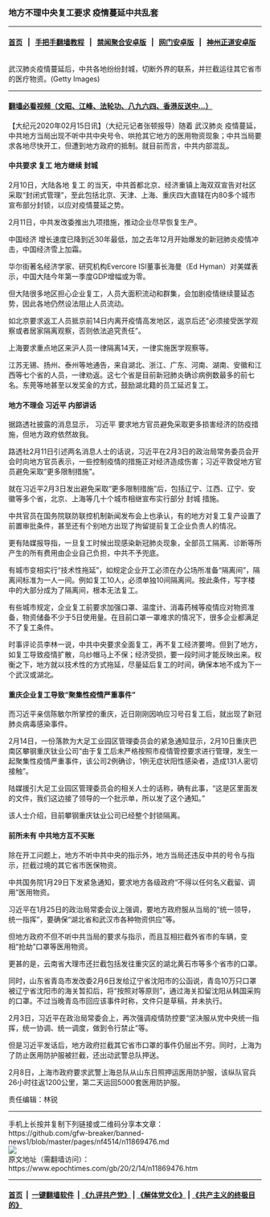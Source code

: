 ### 地方不理中央复工要求 疫情蔓延中共乱套
------------------------

#### [首页](https://github.com/gfw-breaker/banned-news1/blob/master/README.md) &nbsp;&nbsp;|&nbsp;&nbsp; [手把手翻墙教程](https://github.com/gfw-breaker/guides/wiki) &nbsp;&nbsp;|&nbsp;&nbsp; [禁闻聚合安卓版](https://github.com/gfw-breaker/bn-android) &nbsp;&nbsp;|&nbsp;&nbsp; [网门安卓版](https://github.com/oGate2/oGate) &nbsp;&nbsp;|&nbsp;&nbsp; [神州正道安卓版](https://github.com/SzzdOgate/update) 



<div><img alt="" class="aligncenter wp-post-image" src="https://i.epochtimes.com/assets/uploads/2015/09/1509082158042039.jpg"/>
<div class="red16 caption">
 <p>
  武汉肺炎疫情蔓延后，中共各地纷纷封城，切断外界的联系，并拦截运往其它省市的医疗物资。(Getty Images)
 </p>
</div>
</div><hr/>

#### [翻墙必看视频（文昭、江峰、法轮功、八九六四、香港反送中...）](https://github.com/gfw-breaker/banned-news1/blob/master/pages/link3.md)

<div><p>
 【大纪元2020年02月15日讯】（大纪元记者张顿报导）随着
 <ok href="https://www.epochtimes.com/gb/tag/%E6%AD%A6%E6%B1%89%E8%82%BA%E7%82%8E.html">
  武汉肺炎
 </ok>
 疫情蔓延，中共地方当局出现不听中共中央号令、哄抢其它地方的医用物资现象；中共当局要求各地尽快开工，但遭到地方政府的抵制。就目前而言，中共内部混乱。
</p>
<h4>
 <strong>
  中共要求
  <ok href="https://www.epochtimes.com/gb/tag/%E5%A4%8D%E5%B7%A5.html">
   复工
  </ok>
  地方继续
  <ok href="https://www.epochtimes.com/gb/tag/%E5%B0%81%E5%9F%8E.html">
   封城
  </ok>
 </strong>
</h4>
<p>
 2月10日，大陆各地
 <ok href="https://www.epochtimes.com/gb/tag/%E5%A4%8D%E5%B7%A5.html">
  复工
 </ok>
 的当天，中共首都北京、经济重镇上海双双宣告对社区采取“封闭式管理”，至此包括北京、天津、上海、重庆四大直辖在内80多个城市宣布部分封锁，以应对疫情蔓延之势。
</p>
<p>
 2月11日，中共发改委推出九项措施，推动企业尽早恢复生产。
</p>
<p>
 <ok href="https://www.epochtimes.com/gb/tag/%E4%B8%AD%E5%9B%BD%E7%BB%8F%E6%B5%8E.html">
  中国经济
 </ok>
 增长速度已降到近30年最低，加之去年12月开始爆发的新冠肺炎疫情冲击，中国经济雪上加霜。
</p>
<p>
 华尔街著名经济学家、研究机构Evercore ISI董事长海曼（Ed Hyman）对美媒表示，中国大陆今年第一季度GDP增幅或为零。
</p>
<p>
 但大陆很多地区担心企业复工，人员大面积流动和群集，会加剧疫情继续蔓延态势，因此各地仍然设法阻止人员流动。
</p>
<p>
 如北京要求返工人员抵京前14日内离开疫情高发地区，返京后还“必须接受医学观察或者居家隔离观察，否则依法追究责任”。
</p>
<p>
 上海要求重点地区来沪人员一律隔离14天，一律实施医学观察等。
</p>
<p>
 江苏无锡、扬州、泰州等地通告，来自湖北、浙江、广东、河南、湖南、安徽和江西等七个省的人员，一律劝返。这七个省是目前新冠肺炎确诊病例数最多的前七名。东莞等地甚至以发奖金的方式，鼓励湖北籍的员工延迟复工。
</p>
<h4>
 <strong>
  地方不理会
  <ok href="https://www.epochtimes.com/gb/tag/%E4%B9%A0%E8%BF%91%E5%B9%B3.html">
   习近平
  </ok>
  内部讲话
 </strong>
</h4>
<p>
 据路透社披露的消息显示，
 <ok href="https://www.epochtimes.com/gb/tag/%E4%B9%A0%E8%BF%91%E5%B9%B3.html">
  习近平
 </ok>
 要求地方官员避免采取更多损害经济的防疫措施，但地方政府依然故我。
</p>
<p>
 路透社2月11日引述两名消息人士的话说，习近平在2月3日的政治局常务委员会开会时向地方官员表示，一些控制疫情的措施正对经济造成伤害；习近平敦促地方官员避免采取“更多限制措施”。
</p>
<p>
 就在习近平2月3日发出避免采取“更多限制措施”后，包括辽宁、江西、辽宁、安徽等多个省，北京、上海等几十个城市相继宣布实行部分
 <ok href="https://www.epochtimes.com/gb/tag/%E5%B0%81%E5%9F%8E.html">
  封城
 </ok>
 措施。
</p>
<p>
 中共官员在国务院联防联控机制新闻发布会上也承认，有的地方对复工复产设置了前置审批条件，甚至还有个别地方出现了拘留提前复工企业负责人的情况。
</p>
<p>
 更有陆媒报导指，一旦复工时候出现感染新冠肺炎现象，全部员工隔离、诊断等所产生的所有费用由企业自己负担，中共不予兜底。
</p>
<p>
 有城市变相实行“技术性拖延”，如规定企业开工必须在办公场所准备“隔离间”，隔离间标准为一人一间。例如复工10人，必须单独10间隔离间。按此条件，写字楼中的大部分成为了隔离间，根本无法复工。
</p>
<p>
 有些城市规定，企业复工前要求加强口罩、温度计、消毒药械等疫情应对物资准备，物资储备不少于5日使用量。在目前口罩一罩难求的情况下，很多企业都满足不了复工条件。
</p>
<p>
 时事评论员李林一说，中共中央要求全面复工，再不复工经济要垮。但到了地方，如复工导致疫情扩散，乌纱帽马上不保；经济受损，要一段时间才能反映出来。权衡之下，地方就以技术性的方式拖延，尽量延后复工的时间，确保本地不成为下一个武汉或湖北。
</p>
<h4>
 <strong>
  重庆企业复工导致“聚集性疫情严重事件”
 </strong>
</h4>
<p>
 而习近平亲信陈敏尔所掌控的重庆，近日刚刚因响应习号召复工后，就出现了新冠肺炎病毒感染事件。
</p>
<p>
 2月14日，一份落款为大足工业园区管理委员会的紧急通知显示，2月10日重庆巴南区攀钢重庆钛业公司“由于复工后未严格按照市疫情管控要求进行管理，发生一起聚集性疫情严重事件，该公司2例确诊，1例无症状阳性感染者，造成131人密切接触”。
</p>
<p>
 陆媒援引大足工业园区管理委员会的相关人士的话称，确有此事，“这是区里面发的文件，我们这边接了领导的一个批示单，所以发了这个通知。”
</p>
<p>
 该人士介绍，目前攀钢重庆钛业公司已经整个封锁隔离。
</p>
<h4>
 <strong>
  前所未有 中共地方互不买账
 </strong>
</h4>
<p>
 除在开工问题上，地方不听中共中央的指示外，地方当局还违反中共的号令与指示，拦截过境的其它省市医保物资。
</p>
<p>
 中共国务院1月29日下发紧急通知，要求地方各级政府“不得以任何名义截留、调用”医用物资。
</p>
<p>
 习近平在1月25日的政治局常委会议上强调，要地方政府服从当局的“统一领导，统一指挥”，要确保“湖北省和武汉市各种物资供应”等。
</p>
<p>
 但地方政府不但不听中共当局的要求与指示，而且互相拦截外省市的车辆，变相“抢劫”口罩等医用物资。
</p>
<p>
 更甚的是，云南省大理市还拦截包括发往重灾区的湖北黄石市等多个省市的口罩。
</p>
<p>
 同时，山东省青岛市发改委2月6日发给辽宁省沈阳市的公函说，青岛10万只口罩被辽宁省沈阳市的海关暂扣后，将“按照对等原则”，通过海关扣留沈阳从韩国采购的口罩。不过当晚青岛市回应该事件时称，文件只是草稿，并未执行。
</p>
<p>
 2月3日，习近平在政治局常委会上，再次强调疫情防控要“坚决服从党中央统一指挥，统一协调、统一调度，做到令行禁止”等。
</p>
<p>
 但是习近平发话后，地方政府拦截其它省市口罩的事件仍层出不穷。同时，上海为了防止医用防护服被拦截，还出动武警总队押送。
</p>
<p>
 2月8日，上海市政府要求武警上海总队从山东日照押运医用防护服，该纵队官兵26小时往返1200公里，第二天运回5000套医用防护服。
</p>
<p>
 责任编辑：林锐
</p>
</div>
<hr/>
手机上长按并复制下列链接或二维码分享本文章：<br/>
https://github.com/gfw-breaker/banned-news1/blob/master/pages/nf4514/n11869476.md <br/>
<a href='https://github.com/gfw-breaker/banned-news1/blob/master/pages/nf4514/n11869476.md'><img src='https://github.com/gfw-breaker/banned-news1/blob/master/pages/nf4514/n11869476.md.png'/></a> <br/>
原文地址（需翻墙访问）：https://www.epochtimes.com/gb/20/2/14/n11869476.htm


------------------------
#### [首页](https://github.com/gfw-breaker/banned-news1/blob/master/README.md) &nbsp;|&nbsp; [一键翻墙软件](https://github.com/gfw-breaker/nogfw/blob/master/README.md) &nbsp;| [《九评共产党》](https://github.com/gfw-breaker/9ping.md/blob/master/README.md#九评之一评共产党是什么) | [《解体党文化》](https://github.com/gfw-breaker/jtdwh.md/blob/master/README.md) | [《共产主义的终极目的》](https://github.com/gfw-breaker/gczydzjmd.md/blob/master/README.md)


<img src='http://gfw-breaker.win/banned-news/pages/nf4514/n11869476.md' width='0px' height='0px'/>